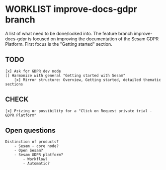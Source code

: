 # WORKLIST improve-docs-gdpr branch
A list of what need to be done/looked into.
The feature branch improve-docs-gdpr is focused on improving the documentation of the Sesam GDPR Platform.
First focus is the "Getting started" section.

## TODO
    [x] Ask for GDPR dev node
    [] Harmonize with general "Getting started with Sesam"
        [x] Mirror structure: Overview, Getting started, detailed thematic sections

## CHECK
    [x] Prizing or possibility for a "Click on Request private trial - GDPR Platform"

## Open questions
    Distinction of products?
        - Sesam - core node?
        - Open Sesam?
        - Sesam GDPR platform?
            - Workflow?
            - Automatic?